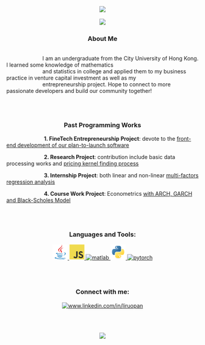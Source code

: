 <!-- https://github.com/kyechan99/capsule-render -->
<p align="center">
<img src="https://capsule-render.vercel.app/api?type=waving&color=timeGradient&height=300&&section=header&text=HI%20THERE!&fontSize=90&fontAlign=50&fontAlignY=30&desc=I%20am%20LI%20Ruopan!&descAlign=50&descSize=30&descAlignY=60&animation=twinkling">
</p>      
 
<!-- https://github.com/DenverCoder1/readme-typing-svg -->
<p align="center">
<img src="https://readme-typing-svg.demolab.com?font=Orbitron&size=25&pause=1000&center=true&vCenter=true&random=false&width=600&lines=Welcome+to+my+GitHub+profile+page!;I+am+super+obsessed+with+programming!" />
</p>

<h3 align="center">About Me</h3>
<br>&nbsp;&nbsp;&nbsp;&nbsp;&nbsp;&nbsp;&nbsp;&nbsp;&nbsp;&nbsp;&nbsp;&nbsp;&nbsp;&nbsp;&nbsp;&nbsp;&nbsp;&nbsp;&nbsp;&nbsp;&nbsp;&nbsp;&nbsp;&nbsp;I am an undergraduate from the City University of Hong Kong. I learned some knowledge of mathematics
<br>&nbsp;&nbsp;&nbsp;&nbsp;&nbsp;&nbsp;&nbsp;&nbsp;&nbsp;&nbsp;&nbsp;&nbsp;&nbsp;&nbsp;&nbsp;&nbsp;&nbsp;&nbsp;&nbsp;&nbsp;&nbsp;&nbsp;&nbsp;&nbsp;and statistics in college and applied them to my business practice in venture capital investment as well as my
<br>&nbsp;&nbsp;&nbsp;&nbsp;&nbsp;&nbsp;&nbsp;&nbsp;&nbsp;&nbsp;&nbsp;&nbsp;&nbsp;&nbsp;&nbsp;&nbsp;&nbsp;&nbsp;&nbsp;&nbsp;&nbsp;&nbsp;&nbsp;&nbsp;entrepreneurship project. Hope to connect to more passionate developers and build our community together!

<br><br>

<h3 align="center">Past Programming Works</h3>

&nbsp;&nbsp;&nbsp;&nbsp;&nbsp;&nbsp;&nbsp;&nbsp;&nbsp;&nbsp;&nbsp;&nbsp;&nbsp;&nbsp;&nbsp;&nbsp;&nbsp;&nbsp;&nbsp;&nbsp;&nbsp;&nbsp;&nbsp;&nbsp;&nbsp;<strong>1. FineTech Entrepreneurship Project</strong>: devote to the <a href="https://github.com/RomaneeLee/RomaneeLee/commit/f168168c174bb50f181798fb0218b7330d9217de">front-end development of our plan-to-launch software</a>

&nbsp;&nbsp;&nbsp;&nbsp;&nbsp;&nbsp;&nbsp;&nbsp;&nbsp;&nbsp;&nbsp;&nbsp;&nbsp;&nbsp;&nbsp;&nbsp;&nbsp;&nbsp;&nbsp;&nbsp;&nbsp;&nbsp;&nbsp;&nbsp;&nbsp;<strong>2. Research Project</strong>: contribution include basic data processing works and <a href="https://github.com/RomaneeLee/RomaneeLee/commit/dc845ba6b545e9fc51490d6ab43a629e98c8da86">pricing kernel finding process</a>

&nbsp;&nbsp;&nbsp;&nbsp;&nbsp;&nbsp;&nbsp;&nbsp;&nbsp;&nbsp;&nbsp;&nbsp;&nbsp;&nbsp;&nbsp;&nbsp;&nbsp;&nbsp;&nbsp;&nbsp;&nbsp;&nbsp;&nbsp;&nbsp;&nbsp;<strong>3. Internship Project</strong>: both linear and non-linear <a href="https://github.com/RomaneeLee/RomaneeLee/commit/49054e3ba97d94fe87811b2bd490381f55087dfd">multi-factors regression analysis</a>

&nbsp;&nbsp;&nbsp;&nbsp;&nbsp;&nbsp;&nbsp;&nbsp;&nbsp;&nbsp;&nbsp;&nbsp;&nbsp;&nbsp;&nbsp;&nbsp;&nbsp;&nbsp;&nbsp;&nbsp;&nbsp;&nbsp;&nbsp;&nbsp;&nbsp;<strong>4. Course Work Project</strong>: Econometrics <a href="https://github.com/RomaneeLee/RomaneeLee/commit/f79c54f7a38b25d4aaef192b0bf2a07b0c776492">with ARCH, GARCH and Black-Scholes Model</a>

<br><br>
 
<h3 align="center">Languages and Tools:</h3>
<p align="center"> <a href="https://www.java.com" target="_blank" rel="noreferrer"> <img src="https://raw.githubusercontent.com/devicons/devicon/master/icons/java/java-original.svg" alt="java" width="40" height="40"/> </a> <a href="https://developer.mozilla.org/en-US/docs/Web/JavaScript" target="_blank" rel="noreferrer"> <img src="https://raw.githubusercontent.com/devicons/devicon/master/icons/javascript/javascript-original.svg" alt="javascript" width="40" height="40"/> </a> <a href="https://www.mathworks.com/" target="_blank" rel="noreferrer"> <img src="https://upload.wikimedia.org/wikipedia/commons/2/21/Matlab_Logo.png" alt="matlab" width="40" height="40"/> </a> <a href="https://www.python.org" target="_blank" rel="noreferrer"> <img src="https://raw.githubusercontent.com/devicons/devicon/master/icons/python/python-original.svg" alt="python" width="40" height="40"/> </a> <a href="https://pytorch.org/" target="_blank" rel="noreferrer"> <img src="https://www.vectorlogo.zone/logos/pytorch/pytorch-icon.svg" alt="pytorch" width="40" height="40"/> </a> </p>

<br><br>

<h3 align="center">Connect with me:</h3>
<p align="center">
<a href="https://www.linkedin.com/in/liruopan/" target="blank"><img align="center" src="https://raw.githubusercontent.com/rahuldkjain/github-profile-readme-generator/master/src/images/icons/Social/linked-in-alt.svg" alt="www.linkedin.com/in/liruopan" height="30" width="40" /></a>
</p>   

<br><br>

<p align="center">
<img src="https://capsule-render.vercel.app/api?type=waving&color=timeGradient&height=300&&section=footer&text=THE%20END!&fontSize=90&fontAlign=50&fontAlignY=70&desc=Hope%20your%20program%20is%20bug-free!&descAlign=50&descSize=30&descAlignY=40&animation=twinkling">
</p>
